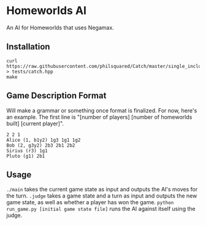 # Homeworlds AI

An AI for Homeworlds that uses Negamax.

## Installation

```
curl https://raw.githubusercontent.com/philsquared/Catch/master/single_include/catch.hpp > tests/catch.hpp
make
```

## Game Description Format

Will make a grammar or something once format is finalized. For now, here's an example. The first line is "[number of players] [number of homeworlds built] [current player]".

```
2 2 1
Alice (1, b1y2) 1g3 1g1 1g2
Bob (2, g3y2) 2b3 2b1 2b2
Sirius (r3) 1g1
Pluto (g1) 2b1
```

## Usage

`./main` takes the current game state as input and outputs the AI's moves for the turn.
`.judge` takes a game state and a turn as input and outputs the new game state, as well as whether a player has won the game.
`python run_game.py [initial game state file]` runs the AI against itself using the judge.
